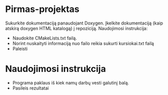 # Pirmas-projektas
Sukurkite dokumentaciją panaudojant Doxygen. Įkelkite dokumentaciją (kaip atskirą doxygen HTML katalogą) į repoziciją.
Naudojimosi instrukcija:
* Naudokite CMakeLists.txt failą. 
* Norint nuskaityti informaciją nuo failo reikia sukurti kursiokai.txt failą
* Paleisti
# Naudojimosi instrukcija
* Programa paklaus iš kiek namų darbų vesti galutinį balą.
* Pasileis rezultatai

